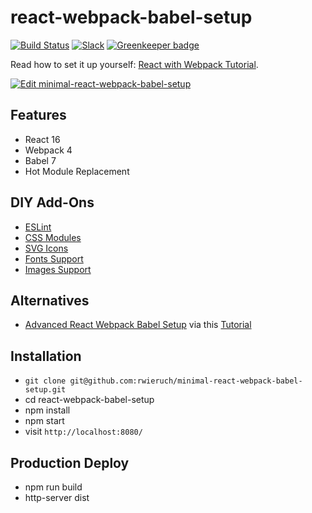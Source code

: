 # react-webpack-babel-setup

[![Build Status](https://travis-ci.org/rwieruch/minimal-react-webpack-babel-setup.svg?branch=master)](https://travis-ci.org/rwieruch/minimal-react-webpack-babel-setup) [![Slack](https://slack-the-road-to-learn-react.wieruch.com/badge.svg)](https://slack-the-road-to-learn-react.wieruch.com/) [![Greenkeeper badge](https://badges.greenkeeper.io/rwieruch/minimal-react-webpack-babel-setup.svg)](https://greenkeeper.io/)

Read how to set it up yourself: [React with Webpack Tutorial](https://www.robinwieruch.de/minimal-react-webpack-babel-setup/).

[![Edit minimal-react-webpack-babel-setup](https://codesandbox.io/static/img/play-codesandbox.svg)](https://codesandbox.io/s/github/rwieruch/minimal-react-webpack-babel-setup/tree/master/?fontsize=14)

## Features

* React 16
* Webpack 4
* Babel 7
* Hot Module Replacement

## DIY Add-Ons

* [ESLint](https://www.robinwieruch.de/react-eslint-webpack-babel/)
* [CSS Modules](https://www.robinwieruch.de/react-css-modules/)
* [SVG Icons](https://www.robinwieruch.de/react-svg-icon-components/)
* [Fonts Support](https://www.robinwieruch.de/webpack-font/)
* [Images Support](https://www.robinwieruch.de/webpack-images/)

## Alternatives

* [Advanced React Webpack Babel Setup](https://github.com/rwieruch/advanced-react-webpack-babel-setup) via this [Tutorial](https://www.robinwieruch.de/webpack-advanced-setup-tutorial)

## Installation

* `git clone git@github.com:rwieruch/minimal-react-webpack-babel-setup.git`
* cd react-webpack-babel-setup
* npm install
* npm start
* visit `http://localhost:8080/`

## Production Deploy
* npm run build
* http-server dist
